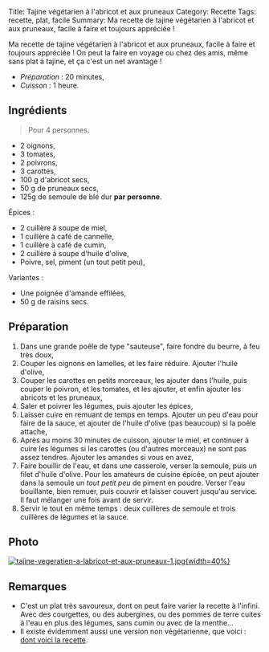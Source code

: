 Title: Tajine végétarien à l'abricot et aux pruneaux
Category: Recette
Tags: recette, plat, facile
Summary: Ma recette de tajine végétarien à l'abricot et aux pruneaux, facile à faire et toujours appréciée !

Ma recette de tajine végétarien à l'abricot et aux pruneaux, facile à faire et toujours appréciée ! On peut la faire en voyage ou chez des amis, même sans plat à tajine, et ça c'est un net avantage !

- *Préparation* : 20 minutes,
- *Cuisson* : 1 heure.


## Ingrédients
> Pour 4 personnes.

- 2 oignons,
- 3 tomates,
- 2 poivrons,
- 3 carottes,
- 100 g d'abricot secs,
- 50 g de pruneaux secs,
- 125g de semoule de blé dur **par personne**.

Épices :

- 2 cuillère à soupe de miel,
- 1 cuillère à café de cannelle,
- 1 cuillère à café de cumin,
- 2 cuillère à soupe d'huile d'olive,
- Poivre, sel, piment (un tout petit peu),

Variantes :

- Une poignée d'amande effilées,
- 50 g de raisins secs.


## Préparation

1. Dans une grande poêle de type "sauteuse", faire fondre du beurre, à feu très doux,
2. Couper les oignons en lamelles, et les faire réduire. Ajouter l'huile d'olive,
4. Couper les carottes en petits morceaux, les ajouter dans l'huile, puis couper le poivron, et les tomates, et les ajouter, et enfin ajouter les abricots et les pruneaux,
5. Saler et poivrer les légumes, puis ajouter les épices,
6. Laisser cuire en remuant de temps en temps. Ajouter un peu d'eau pour faire de la sauce, et ajouter de l'huile d'olive (pas beaucoup) si la poêle attache,
7. Après au moins 30 minutes de cuisson, ajouter le miel, et continuer à cuire les légumes si les carottes (ou d'autres morceaux) ne sont pas assez tendres. Ajouter les amandes si vous en avez,
8. Faire bouillir de l'eau, et dans une casserole, verser la semoule, puis un filet d'huile d'olive. Pour les amateurs de cuisine épicée, on peut ajouter dans la semoule un *tout petit peu* de piment en poudre. Verser l'eau bouillante, bien remuer, puis couvrir et laisser couvert jusqu'au service. Il faut mélanger une fois avant de servir.
9. Servir le tout en même temps : deux cuillères de semoule et trois cuillères de légumes et la sauce.

## Photo
[![tajine-vegeratien-a-labricot-et-aux-pruneaux-1.jpg]({filename}images/tajine-vegeratien-a-labricot-et-aux-pruneaux-1.jpg){width=40%}]({filename}images/tajine-vegeratien-a-labricot-et-aux-pruneaux-1.jpg)

## Remarques
- C'est un plat très savoureux, dont on peut faire varier la recette à l'infini. Avec des courgettes, ou des aubergines, ou des pommes de terre cuites à l'eau en plus des légumes, sans cumin ou avec de la menthe…
- Il existe évidemment aussi une version non végétarienne, que voici : [dont voici la recette](tajine-de-poulet-a-labricot.html).
